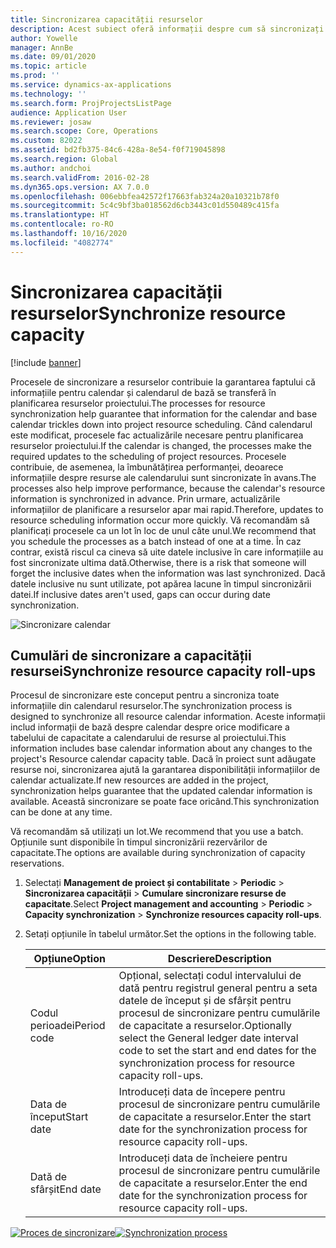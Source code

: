 ```yaml
---
title: Sincronizarea capacității resurselor
description: Acest subiect oferă informații despre cum să sincronizați capacitatea unei resurse între calendare și proiecte.
author: Yowelle
manager: AnnBe
ms.date: 09/01/2020
ms.topic: article
ms.prod: ''
ms.service: dynamics-ax-applications
ms.technology: ''
ms.search.form: ProjProjectsListPage
audience: Application User
ms.reviewer: josaw
ms.search.scope: Core, Operations
ms.custom: 82022
ms.assetid: bd2fb375-84c6-428a-8e54-f0f719045898
ms.search.region: Global
ms.author: andchoi
ms.search.validFrom: 2016-02-28
ms.dyn365.ops.version: AX 7.0.0
ms.openlocfilehash: 006ebbfea42572f17663fab324a20a10321b78f0
ms.sourcegitcommit: 5c4c9bf3ba018562d6cb3443c01d550489c415fa
ms.translationtype: HT
ms.contentlocale: ro-RO
ms.lasthandoff: 10/16/2020
ms.locfileid: "4082774"
---
```

# <a name="synchronize-resource-capacity"></a><span data-ttu-id="d9af3-103">Sincronizarea capacității resurselor</span><span class="sxs-lookup"><span data-stu-id="d9af3-103">Synchronize resource capacity</span></span>

[!include [banner](../includes/banner.md)]

<span data-ttu-id="d9af3-104">Procesele de sincronizare a resurselor contribuie la garantarea faptului că informațiile pentru calendar și calendarul de bază se transferă în planificarea resurselor proiectului.</span><span class="sxs-lookup"><span data-stu-id="d9af3-104">The processes for resource synchronization help guarantee that information for the calendar and base calendar trickles down into project resource scheduling.</span></span> <span data-ttu-id="d9af3-105">Când calendarul este modificat, procesele fac actualizările necesare pentru planificarea resurselor proiectului.</span><span class="sxs-lookup"><span data-stu-id="d9af3-105">If the calendar is changed, the processes make the required updates to the scheduling of project resources.</span></span> <span data-ttu-id="d9af3-106">Procesele contribuie, de asemenea, la îmbunătățirea performanței, deoarece informațiile despre resurse ale calendarului sunt sincronizate în avans.</span><span class="sxs-lookup"><span data-stu-id="d9af3-106">The processes also help improve performance, because the calendar's resource information is synchronized in advance.</span></span> <span data-ttu-id="d9af3-107">Prin urmare, actualizările informațiilor de planificare a resurselor apar mai rapid.</span><span class="sxs-lookup"><span data-stu-id="d9af3-107">Therefore, updates to resource scheduling information occur more quickly.</span></span> <span data-ttu-id="d9af3-108">Vă recomandăm să planificați procesele ca un lot în loc de unul câte unul.</span><span class="sxs-lookup"><span data-stu-id="d9af3-108">We recommend that you schedule the processes as a batch instead of one at a time.</span></span> <span data-ttu-id="d9af3-109">În caz contrar, există riscul ca cineva să uite datele inclusive în care informațiile au fost sincronizate ultima dată.</span><span class="sxs-lookup"><span data-stu-id="d9af3-109">Otherwise, there is a risk that someone will forget the inclusive dates when the information was last synchronized.</span></span> <span data-ttu-id="d9af3-110">Dacă datele inclusive nu sunt utilizate, pot apărea lacune în timpul sincronizării datei.</span><span class="sxs-lookup"><span data-stu-id="d9af3-110">If inclusive dates aren't used, gaps can occur during date synchronization.</span></span>

![Sincronizare calendar](./media/projectresourcing04-1024x471.jpg)

## <a name="synchronize-resource-capacity-roll-ups"></a><span data-ttu-id="d9af3-112">Cumulări de sincronizare a capacității resursei</span><span class="sxs-lookup"><span data-stu-id="d9af3-112">Synchronize resource capacity roll-ups</span></span>

<span data-ttu-id="d9af3-113">Procesul de sincronizare este conceput pentru a sincroniza toate informațiile din calendarul resurselor.</span><span class="sxs-lookup"><span data-stu-id="d9af3-113">The synchronization process is designed to synchronize all resource calendar information.</span></span> <span data-ttu-id="d9af3-114">Aceste informații includ informații de bază despre calendar despre orice modificare a tabelului de capacitate a calendarului de resurse al proiectului.</span><span class="sxs-lookup"><span data-stu-id="d9af3-114">This information includes base calendar information about any changes to the project's Resource calendar capacity table.</span></span> <span data-ttu-id="d9af3-115">Dacă în proiect sunt adăugate resurse noi, sincronizarea ajută la garantarea disponibilității informațiilor de calendar actualizate.</span><span class="sxs-lookup"><span data-stu-id="d9af3-115">If new resources are added in the project, synchronization helps guarantee that the updated calendar information is available.</span></span> <span data-ttu-id="d9af3-116">Această sincronizare se poate face oricând.</span><span class="sxs-lookup"><span data-stu-id="d9af3-116">This synchronization can be done at any time.</span></span>

<span data-ttu-id="d9af3-117">Vă recomandăm să utilizați un lot.</span><span class="sxs-lookup"><span data-stu-id="d9af3-117">We recommend that you use a batch.</span></span> <span data-ttu-id="d9af3-118">Opțiunile sunt disponibile în timpul sincronizării rezervărilor de capacitate.</span><span class="sxs-lookup"><span data-stu-id="d9af3-118">The options are available during synchronization of capacity reservations.</span></span>

1. <span data-ttu-id="d9af3-119">Selectați **Management de proiect și contabilitate** &gt; **Periodic** &gt; **Sincronizarea capacității** &gt; **Cumulare sincronizare resurse de capacitate**.</span><span class="sxs-lookup"><span data-stu-id="d9af3-119">Select **Project management and accounting** &gt; **Periodic** &gt; **Capacity synchronization** &gt; **Synchronize resources capacity roll-ups**.</span></span>
2. <span data-ttu-id="d9af3-120">Setați opțiunile în tabelul următor.</span><span class="sxs-lookup"><span data-stu-id="d9af3-120">Set the options in the following table.</span></span>

    | <span data-ttu-id="d9af3-121">Opțiune</span><span class="sxs-lookup"><span data-stu-id="d9af3-121">Option</span></span>      | <span data-ttu-id="d9af3-122">Descriere</span><span class="sxs-lookup"><span data-stu-id="d9af3-122">Description</span></span> |
    |-------------|-------------|
    | <span data-ttu-id="d9af3-123">Codul perioadei</span><span class="sxs-lookup"><span data-stu-id="d9af3-123">Period code</span></span> | <span data-ttu-id="d9af3-124">Opțional, selectați codul intervalului de dată pentru registrul general pentru a seta datele de început și de sfârșit pentru procesul de sincronizare pentru cumulările de capacitate a resurselor.</span><span class="sxs-lookup"><span data-stu-id="d9af3-124">Optionally select the General ledger date interval code to set the start and end dates for the synchronization process for resource capacity roll-ups.</span></span> |
    | <span data-ttu-id="d9af3-125">Data de început</span><span class="sxs-lookup"><span data-stu-id="d9af3-125">Start date</span></span>  | <span data-ttu-id="d9af3-126">Introduceți data de începere pentru procesul de sincronizare pentru cumulările de capacitate a resurselor.</span><span class="sxs-lookup"><span data-stu-id="d9af3-126">Enter the start date for the synchronization process for resource capacity roll-ups.</span></span> |
    | <span data-ttu-id="d9af3-127">Dată de sfârșit</span><span class="sxs-lookup"><span data-stu-id="d9af3-127">End date</span></span>    | <span data-ttu-id="d9af3-128">Introduceți data de încheiere pentru procesul de sincronizare pentru cumulările de capacitate a resurselor.</span><span class="sxs-lookup"><span data-stu-id="d9af3-128">Enter the end date for the synchronization process for resource capacity roll-ups.</span></span> |

<span data-ttu-id="d9af3-129">[![Proces de sincronizare](./media/projectresourcing09.jpg)](./media/projectresourcing09.jpg)</span><span class="sxs-lookup"><span data-stu-id="d9af3-129">[![Synchronization process](./media/projectresourcing09.jpg)](./media/projectresourcing09.jpg)</span></span>
